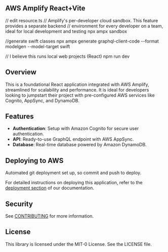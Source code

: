 ## AWS Amplify React+Vite 

// edit resource.ts
// Amplify's per-developer cloud sandbox. This feature provides a separate backend 
// environment for every developer on a team, ideal for local development and testing
npx ampx sandbox

//generate swift classes
npx ampx generate graphql-client-code --format modelgen --model-target swift


// I believe this runs local web projects (React)
npm run dev

## Overview

This is a foundational React application integrated with AWS Amplify, streamlined for scalability and performance. It is ideal for developers looking to jumpstart their project with pre-configured AWS services like Cognito, AppSync, and DynamoDB.

## Features

- **Authentication**: Setup with Amazon Cognito for secure user authentication.
- **API**: Ready-to-use GraphQL endpoint with AWS AppSync.
- **Database**: Real-time database powered by Amazon DynamoDB.

## Deploying to AWS

Automated git deployment set up, so commit and push to deploy.

For detailed instructions on deploying this application, refer to the [deployment section](https://docs.amplify.aws/react/start/quickstart/#deploy-a-fullstack-app-to-aws) of our documentation.

## Security

See [CONTRIBUTING](CONTRIBUTING.md#security-issue-notifications) for more information.

## License

This library is licensed under the MIT-0 License. See the LICENSE file.